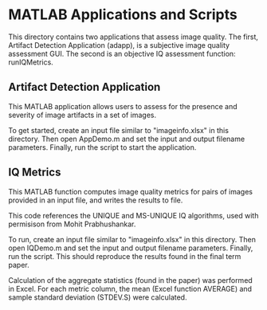 # MATLAB Applications and Scripts

This directory contains two applications that assess image quality.  The first, Artifact Detection Application (adapp), is a subjective image quality assessment GUI.  The second is an objective IQ assessment function: runIQMetrics.

Artifact Detection Application
------------
This MATLAB application allows users to assess for the presence and severity of image artifacts in a set of images. 

To get started, create an input file similar to "imageinfo.xlsx" in this directory.  Then open AppDemo.m and set the input and output filename parameters. Finally, run the script to start the application.

IQ Metrics
------------
This MATLAB function computes image quality metrics for pairs of images provided in an input file, and writes the results to file.  

This code references the UNIQUE and MS-UNIQUE IQ algorithms, used with permisison from Mohit Prabhushankar.

To run, create an input file similar to "imageinfo.xlsx" in this directory. Then open IQDemo.m and set the input and output filename parameters. Finally, run the script. This should reproduce the results found in the final term paper.

Calculation of the aggregate statistics (found in the paper) was performed in Excel. For each metric column, the mean (Excel function AVERAGE) and sample standard deviation (STDEV.S) were calculated.
